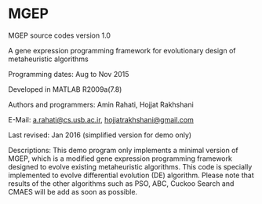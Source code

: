 # MGEP

MGEP source codes version 1.0   

A  gene  expression  programming  framework for  evolutionary design of metaheuristic algorithms      

Programming dates: Aug to Nov 2015 

Developed in MATLAB R2009a(7.8) 

Authors and programmers: Amin Rahati, Hojjat Rakhshani  

E-Mail: a.rahati@cs.usb.ac.ir, hojjatrakhshani@gmail.com    

Last revised: Jan  2016   (simplified version for demo only)          


Descriptions: This demo program only implements a minimal version of MGEP, which
is a modified gene expression programming framework designed to evolve
existing metaheuristic algorithms. This code is specially implemented
to evolve differential evolution (DE) algorithm. Please note that results
of the other algorithms such as PSO, ABC, Cuckoo Search and CMAES will be
add as soon as possible.
